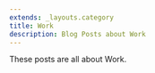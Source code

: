 ```yaml
---
extends: _layouts.category
title: Work
description: Blog Posts about Work
---
```


These posts are all about Work.
